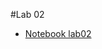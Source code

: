 #Lab 02
* [Notebook lab02](https://github.com/Isabela-C-Sousa/MC536/blob/master/lab02/Notebook/lab-logic-model-dbpedia.ipynb)
